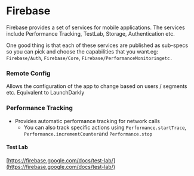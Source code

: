 # Firebase

Firebase provides a set of services for mobile applications. The services include Performance Tracking, TestLab, Storage, Authentication etc.

One good thing is that each of these services are published as sub-specs so you can pick and choose the capabilities that you want.eg: `Firebase/Auth`, `Firebase/Core`, `Firebase/PerformanceMonitoringetc.`

### Remote Config

Allows the configuration of the app to change based on users / segments etc. Equivalent to LaunchDarkly

### Performance Tracking

* Provides automatic performance tracking for network calls
  * You can also track specific actions using `Performance.startTrace`, `Performance.incrementCounter`and `Performance.stop`

#### Test Lab <a id="test-lab"></a>

[https://firebase.google.com/docs/test-lab/](https://firebase.google.com/docs/test-lab/)

